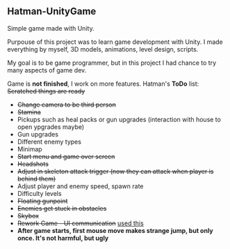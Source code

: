## Hatman-UnityGame
Simple game made with Unity.

Purpouse of this project was to learn game development with Unity. 
I made everything by myself, 3D models, animations, level design, scripts.

My goal is to be game programmer, but in this project I had chance to try many aspects of game dev.

Game is **not finished**, I work on more features.
Hatman's **ToDo** list:
~~Scratched things are ready~~

- ~~Change camera to be third person~~
- ~~Stamina~~
- Pickups such as heal packs or gun upgrades (interaction with house to open ypgrades maybe)
- Gun upgrades
- Different enemy types
- Minimap
- ~~Start menu and game over screen~~
- ~~Headshots~~
- ~~Adjust in skeleton attack trigger (now they can attack when player is behind them)~~
- Adjust player and enemy speed, spawn rate
- Difficulty levels
- ~~Floating gunpoint~~
- ~~Enemies get stuck in obstacles~~
- ~~Skybox~~
- ~~Rework Game - UI communication~~ [used this](http://wiki.unity3d.com/index.php/CSharpMessenger_Extended)
- **After game starts, first mouse move makes strange jump, but only once. It's not harmful, but ugly**
